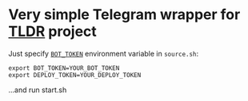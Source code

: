 # Very simple Telegram wrapper for [TLDR](https://github.com/tldr-pages/tldr) project

Just specify [`BOT_TOKEN`](https://core.telegram.org/bots/api) environment variable in `source.sh`:

```shell
export BOT_TOKEN=YOUR_BOT_TOKEN
export DEPLOY_TOKEN=YOUR_DEPLOY_TOKEN
```
...and run start.sh
